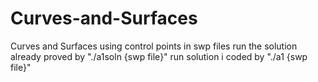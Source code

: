 # Curves-and-Surfaces
Curves and Surfaces using control points in swp files
run the solution already proved by "./a1soln {swp file}"
run solution i coded by "./a1 {swp file}"
